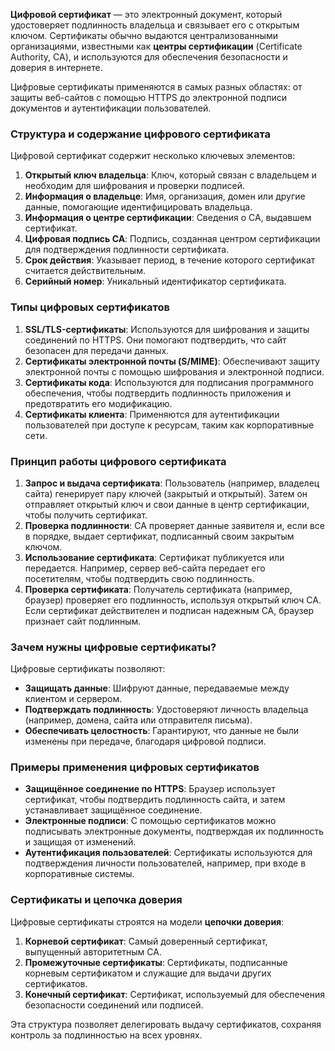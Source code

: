 **Цифровой сертификат** — это электронный документ, который удостоверяет подлинность владельца и связывает его с открытым ключом. Сертификаты обычно выдаются централизованными организациями, известными как **центры сертификации** (Certificate Authority, CA), и используются для обеспечения безопасности и доверия в интернете. 

Цифровые сертификаты применяются в самых разных областях: от защиты веб-сайтов с помощью HTTPS до электронной подписи документов и аутентификации пользователей.

### Структура и содержание цифрового сертификата

Цифровой сертификат содержит несколько ключевых элементов:
1. **Открытый ключ владельца**: Ключ, который связан с владельцем и необходим для шифрования и проверки подписей.
2. **Информация о владельце**: Имя, организация, домен или другие данные, помогающие идентифицировать владельца.
3. **Информация о центре сертификации**: Сведения о CA, выдавшем сертификат.
4. **Цифровая подпись CA**: Подпись, созданная центром сертификации для подтверждения подлинности сертификата.
5. **Срок действия**: Указывает период, в течение которого сертификат считается действительным.
6. **Серийный номер**: Уникальный идентификатор сертификата.

### Типы цифровых сертификатов

1. **SSL/TLS-сертификаты**: Используются для шифрования и защиты соединений по HTTPS. Они помогают подтвердить, что сайт безопасен для передачи данных.
2. **Сертификаты электронной почты (S/MIME)**: Обеспечивают защиту электронной почты с помощью шифрования и электронной подписи.
3. **Сертификаты кода**: Используются для подписания программного обеспечения, чтобы подтвердить подлинность приложения и предотвратить его модификацию.
4. **Сертификаты клиента**: Применяются для аутентификации пользователей при доступе к ресурсам, таким как корпоративные сети.

### Принцип работы цифрового сертификата

1. **Запрос и выдача сертификата**: Пользователь (например, владелец сайта) генерирует пару ключей (закрытый и открытый). Затем он отправляет открытый ключ и свои данные в центр сертификации, чтобы получить сертификат.
2. **Проверка подлинности**: CA проверяет данные заявителя и, если все в порядке, выдает сертификат, подписанный своим закрытым ключом.
3. **Использование сертификата**: Сертификат публикуется или передается. Например, сервер веб-сайта передает его посетителям, чтобы подтвердить свою подлинность.
4. **Проверка сертификата**: Получатель сертификата (например, браузер) проверяет его подлинность, используя открытый ключ CA. Если сертификат действителен и подписан надежным CA, браузер признает сайт подлинным.

### Зачем нужны цифровые сертификаты?

Цифровые сертификаты позволяют:
- **Защищать данные**: Шифруют данные, передаваемые между клиентом и сервером.
- **Подтверждать подлинность**: Удостоверяют личность владельца (например, домена, сайта или отправителя письма).
- **Обеспечивать целостность**: Гарантируют, что данные не были изменены при передаче, благодаря цифровой подписи.

### Примеры применения цифровых сертификатов

- **Защищённое соединение по HTTPS**: Браузер использует сертификат, чтобы подтвердить подлинность сайта, и затем устанавливает защищённое соединение.
- **Электронные подписи**: С помощью сертификатов можно подписывать электронные документы, подтверждая их подлинность и защищая от изменений.
- **Аутентификация пользователей**: Сертификаты используются для подтверждения личности пользователей, например, при входе в корпоративные системы.

### Сертификаты и цепочка доверия

Цифровые сертификаты строятся на модели **цепочки доверия**:
1. **Корневой сертификат**: Самый доверенный сертификат, выпущенный авторитетным CA.
2. **Промежуточные сертификаты**: Сертификаты, подписанные корневым сертификатом и служащие для выдачи других сертификатов.
3. **Конечный сертификат**: Сертификат, используемый для обеспечения безопасности соединений или подписей.

Эта структура позволяет делегировать выдачу сертификатов, сохраняя контроль за подлинностью на всех уровнях.